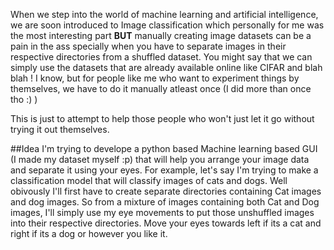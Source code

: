 
When we step into the world of machine learning and artificial intelligence, we are 
soon introduced to Image classification which personally for me was the most interesting part **BUT**
manually creating image datasets can be a pain in the ass specially when you have to separate 
images in their respective directories from a shuffled dataset. You might say that we can simply use the 
datasets that are already available online like CIFAR and blah blah ! 
I know, but for people like me who want to experiment things by themselves, we have to do it manually atleast once (I did more than once tho :)  )

This is just to attempt to help those people who won't just let it go without trying it out themselves.

##Idea
I'm trying to develope a python based Machine learning based GUI (I made my dataset myself :p) that will help you arrange your image data and separate it using your eyes.
For example, let's say I'm trying to make a classification model that will classify images of cats and dogs. Well obivously I'll first have to create separate directories containing Cat images
and dog images. So from a mixture of images containing both Cat and Dog images, I'll simply use my eye movements to put those unshuffled images into their respective directories. Move your eyes towards
left if its a cat and right if its a dog or however you like it.

